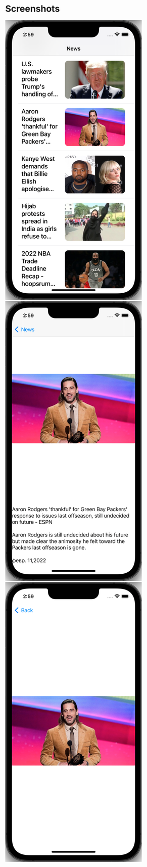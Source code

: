# Screenshots
![Main Screen](https://github.com/Giralis/NewsApp/blob/main/NewsApp_Screenshots/NewsApp_MainScreen.png)
![Detail Screen](https://github.com/Giralis/NewsApp/blob/main/NewsApp_Screenshots/NewsApp_DetailScreen.png)
![Main Screen](https://github.com/Giralis/NewsApp/blob/main/NewsApp_Screenshots/NewsApp_Image.png)
